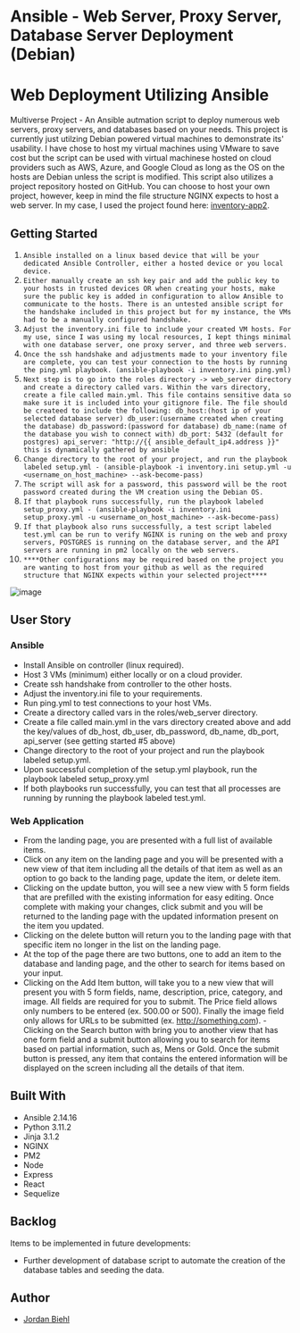 # Ansible - Web Server, Proxy Server, Database Server Deployment (Debian)

# Web Deployment Utilizing Ansible

Multiverse Project - An Ansible autmation script to deploy numerous web servers, proxy servers, and databases based on your needs. This project is currently just utilzing Debian powered virtual machines to demonstrate its' usability. I have chose to host my virtual machines using VMware to save cost but the script can be used with virtual machinese hosted on cloud providers such as AWS, Azure, and Google Cloud as long as the OS on the hosts are Debian unless the script is modified. This script also utilizes a project repository hosted on GitHub. You can choose to host your own project, however, keep in mind the file structure NGINX expects to host a web server. In my case, I used the project found here: [inventory-app2](https://github.com/jbiehl88/inventory-app2).

## Getting Started

1. `Ansible installed on a linux based device that will be your dedicated Ansible Controller, either a hosted device or you local device.`
2. `Either manually create an ssh key pair and add the public key to your hosts in trusted devices OR when creating your hosts, make sure the public key is added in configuration to allow Ansible to communicate to the hosts. There is an untested ansible script for the handshake included in this project but for my instance, the VMs had to be a manually configured handshake.`
3. `Adjust the inventory.ini file to include your created VM hosts. For my use, since I was using my local resources, I kept things minimal with one database server, one proxy server, and three web servers.`
4. `Once the ssh handshake and adjustments made to your inventory file are complete, you can test your connection to the hosts by running the ping.yml playbook. (ansible-playbook -i inventory.ini ping.yml)`
5. `Next step is to go into the roles directory -> web_server directory and create a directory called vars. Within the vars directory, create a file called main.yml. This file contains sensitive data so make sure it is included into your gitignore file. The file should be createed to include the following:
   db_host:(host ip of your selected database server)
   db_user:(username created when creating the database)
   db_password:(password for database)
   db_name:(name of the database you wish to connect with)
   db_port: 5432 (default for postgres)
   api_server: "http://{{ ansible_default_ip4.address }}" this is dynamically gathered by ansible`
6. `Change directory to the root of your project, and run the playbook labeled setup.yml - (ansible-playbook -i inventory.ini setup.yml -u <username_on_host_machine> --ask-become-pass)`
7. `The script will ask for a password, this password will be the root password created during the VM creation using the Debian OS.`
8. `If that playbook runs successfully, run the playbook labeled setup_proxy.yml - (ansible-playbook -i inventory.ini setup_proxy.yml -u <username_on_host_machine> --ask-become-pass)`
9. `If that playbook also runs successfully, a test script labeled test.yml can be run to verify NGINX is runing on the web and proxy servers, POSTGRES is running on the database server, and the API servers are running in pm2 locally on the web servers.`
10. `****Other configurations may be required based on the project you are wanting to host from your github as well as the required structure that NGINX expects within your selected project****`

![image](/public/react/assets/TeeJAM.png)

## User Story
### Ansible
- Install Ansible on controller (linux required).
- Host 3 VMs (minimum) either locally or on a cloud provider.
- Create ssh handshake from controller to the other hosts.
- Adjust the inventory.ini file to your requirements.
- Run ping.yml to test connections to your host VMs.
- Create a directory called vars in the roles/web_server directory.
- Create a file called main.yml in the vars directory created above and add the key/values of db_host, db_user, db_password, db_name, db_port, api_server (see getting started #5 above)
- Change directory to the root of your project and run the playbook labeled setup.yml.
- Upon successful completion of the setup.yml playbook, run the playbook labeled setup_proxy.yml
- If both playbooks run successfully, you can test that all processes are running by running the playbook labeled test.yml.

### Web Application
- From the landing page, you are presented with a full list of available items.
- Click on any item on the landing page and you will be presented with a new view of that item including all the details of that item as well as an option to go back to the landing page, update the item, or delete item.
- Clicking on the update button, you will see a new view with 5 form fields that are prefilled with the existing information for easy editing. Once complete with making your changes, click submit and you will be returned to the landing page with the updated information present on the item you updated.
- Clicking on the delete button will return you to the landing page with that specific item no longer in the list on the landing page.
- At the top of the page there are two buttons, one to add an item to the database and landing page, and the other to search for items based on your input.
- Clicking on the Add Item button, will take you to a new view that will present you with 5 form fields, name, description, price, category, and image. All fields are required for you to submit. The Price field allows only numbers to be entered (ex. 500.00 or 500). Finally the image field only allows for URLs to be submitted (ex. http://something.com). -Clicking on the Search button with bring you to another view that has one form field and a submit button allowing you to search for items based on partial information, such as, Mens or Gold. Once the submit button is pressed, any item that contains the entered information will be displayed on the screen including all the details of that item.

## Built With

- Ansible 2.14.16
- Python 3.11.2
- Jinja 3.1.2
- NGINX
- PM2
- Node
- Express
- React
- Sequelize

## Backlog

Items to be implemented in future developments:

- Further development of database script to automate the creation of the database tables and seeding the data.

## Author
- [Jordan Biehl](https://github.com/jbiehl88)

